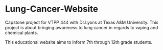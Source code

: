 # Lung-Cancer-Website
Capstone project for VTPP 444 with Dr.Lyons at Texas A&amp;M University. 
This project is about bringing awareness to lung cancer in regards to vaping and chemical plants.

This educational website aims to inform 7th through 12th grade students.

